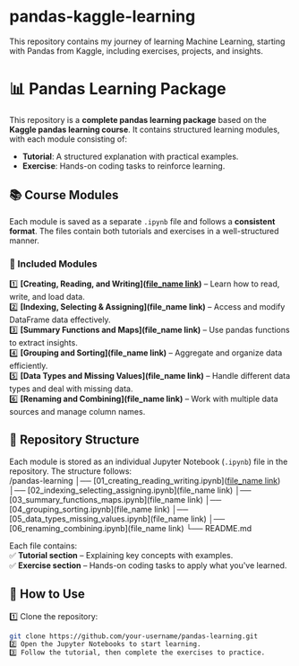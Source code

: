 # pandas-kaggle-learning
This repository contains my journey of learning Machine Learning, starting with Pandas from Kaggle, including exercises, projects, and insights.


# 📊 Pandas Learning Package  

This repository is a **complete pandas learning package** based on the **Kaggle pandas learning course**. It contains structured learning modules, with each module consisting of:  

- **Tutorial**: A structured explanation with practical examples.  
- **Exercise**: Hands-on coding tasks to reinforce learning.  

## 📚 Course Modules  

Each module is saved as a separate `.ipynb` file and follows a **consistent format**. The files contain both tutorials and exercises in a well-structured manner.  

### 🔹 Included Modules  
1️⃣ **[Creating, Reading, and Writing]([file_name link](https://github.com/arifur30/pandas-kaggle-learning/blob/main/exercise-creating-reading-and-writing.ipynb))** – Learn how to read, write, and load data.  
2️⃣ **[Indexing, Selecting & Assigning](file_name link)** – Access and modify DataFrame data effectively.  
3️⃣ **[Summary Functions and Maps](file_name link)** – Use pandas functions to extract insights.  
4️⃣ **[Grouping and Sorting](file_name link)** – Aggregate and organize data efficiently.  
5️⃣ **[Data Types and Missing Values](file_name link)** – Handle different data types and deal with missing data.  
6️⃣ **[Renaming and Combining](file_name link)** – Work with multiple data sources and manage column names.  

## 📂 Repository Structure  
Each module is stored as an individual Jupyter Notebook (`.ipynb`) file in the repository. The structure follows:  
/pandas-learning
│── [01_creating_reading_writing.ipynb]([file_name link](https://github.com/arifur30/pandas-kaggle-learning/blob/main/exercise-creating-reading-and-writing.ipynb))
│── [02_indexing_selecting_assigning.ipynb](file_name link)
│── [03_summary_functions_maps.ipynb](file_name link)
│── [04_grouping_sorting.ipynb](file_name link)
│── [05_data_types_missing_values.ipynb](file_name link)
│── [06_renaming_combining.ipynb](file_name link)
└── README.md

Each file contains:  
✅ **Tutorial section** – Explaining key concepts with examples.  
✅ **Exercise section** – Hands-on coding tasks to apply what you've learned.  

## 🚀 How to Use  
1️⃣ Clone the repository:  
   ```bash
   git clone https://github.com/your-username/pandas-learning.git
2️⃣ Open the Jupyter Notebooks to start learning.
3️⃣ Follow the tutorial, then complete the exercises to practice.

